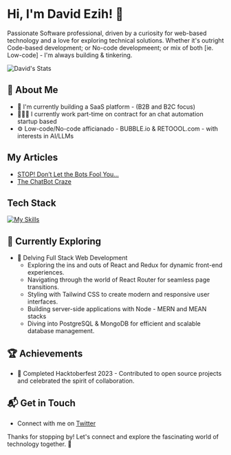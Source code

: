 # Hi, I'm David Ezih! 👋

Passionate Software professional, driven by a curiosity for web-based technology and a love for exploring technical solutions.
Whether it's outright Code-based development; or No-code developmeent; or mix of both [ie. Low-code] - I'm always building & tinkering.

![David's Stats](https://github-readme-stats.vercel.app/api?username=<ezih>&theme=vue-dark&show_icons=true&hide_border=true&count_private=true)

## 🚀 About Me

- 🔭 I'm currently building a SaaS platform - (B2B and B2C focus)
- 👨🏽‍💻 I currently work part-time on contract for an chat automation startup based
- ⚙️ Low-code/No-code afficianado - BUBBLE.io & RETOOOL.com - with interests in AI/LLMs


## My Articles
- [STOP! Don’t Let the Bots Fool You…](https://medium.com/a-chatbots-life/stop-dont-let-the-bots-fool-you-7fafd8ed7dd9)
- [The ChatBot Craze](https://medium.com/a-chatbots-life/the-chatbot-craze-and-why-i-think-its-may-not-be-the-best-investment-for-small-businesses-578ce1ca3328)

## Tech Stack
[![My Skills](https://skillicons.dev/icons?i=js,html,css,wasm)](https://skillicons.dev)

## 🌱 Currently Exploring

- 🚀 Delving Full Stack Web Development
  - Exploring the ins and outs of React and Redux for dynamic front-end experiences.
  - Navigating through the world of React Router for seamless page transitions.
  - Styling with Tailwind CSS to create modern and responsive user interfaces.
  - Building server-side applications with Node - MERN and MEAN stacks
  - Diving into PostgreSQL & MongoDB for efficient and scalable database management.

 ## 🏆 Achievements

- 🌟 Completed Hacktoberfest 2023 - Contributed to open source projects and celebrated the spirit of collaboration.


## 📬 Get in Touch

- Connect with me on [Twitter](https://twitter.com/EzihUche)

Thanks for stopping by! Let's connect and explore the fascinating world of technology together. 🚀



<!--

Here are some ideas to get you started:

- 🔭 I’m currently working on ...
- 🌱 I’m currently learning ...
- 👯 I’m looking to collaborate on ...
- 🤔 I’m looking for help with ...
- 💬 Ask me about ...
- 📫 How to reach me: ...
- 😄 Pronouns: ...
- ⚡ Fun fact: ...
-->


